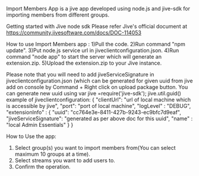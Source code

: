 Import Members App is a jive app developed using node.js and jive-sdk for importing members from different groups.

Getting started with Jive node sdk Please refer Jive's official document at https://community.jivesoftware.com/docs/DOC-114053

How to use Import Members app :
1)Pull the code.
2)Run command "npm update".
3)Put node.js service url in jiveclientconfiguration.json.
4)Run command "node app" to start the server which will generate an extension.zip.
5)Upload the extension.zip to your Jive instance.

Please note that you will need to add jiveServiceSignature in jiveclientconfiguration.json (which can be generated for given uuid from jive add on console by Command + Right click on upload package button.
You can generate new uuid using
var jive  =require('jive-sdk');
jive.util.guid()
example of jiveclientconfiguration:
{
    "clientUrl": "url of local machine which is accessible by jive",
    "port": "port of local machine",
    "logLevel" : "DEBUG",
    "extensionInfo" : {
        "uuid": "cc764e3e-8411-427b-9243-ec9bfc7d9eaf",
        "jiveServiceSignature": "generated as per above doc for this uuid",
        "name" : "local Admin Essentials"
    }
}

How to Use the app:
1) Select group(s) you want to import members from(You can select maximum 10 groups at a time).
2) Select streams you want to add users to.
3) Confirm the operation.

